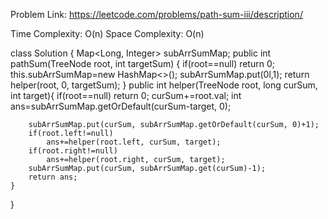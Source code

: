 Problem Link: https://leetcode.com/problems/path-sum-iii/description/

Time Complexity: O(n)
Space Complexity: O(n)

class Solution {
    Map<Long, Integer> subArrSumMap;
    public int pathSum(TreeNode root, int targetSum) {
        if(root==null)
            return 0;
        this.subArrSumMap=new HashMap<>();
        subArrSumMap.put(0l,1);
        return helper(root, 0, targetSum);
    }
    public int helper(TreeNode root, long curSum, int target){
        if(root==null)
            return 0;
        curSum+=root.val;
        int ans=subArrSumMap.getOrDefault(curSum-target, 0);

        subArrSumMap.put(curSum, subArrSumMap.getOrDefault(curSum, 0)+1);
        if(root.left!=null)
            ans+=helper(root.left, curSum, target);
        if(root.right!=null)
            ans+=helper(root.right, curSum, target);
        subArrSumMap.put(curSum, subArrSumMap.get(curSum)-1);
        return ans;
    }
}
